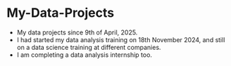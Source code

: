 # My-Data-Projects

- My data projects since 9th of April, 2025.
- I had started my data analysis training on 18th November 2024, and still on a data science training at different companies.
- I am completing a data analysis internship too.
